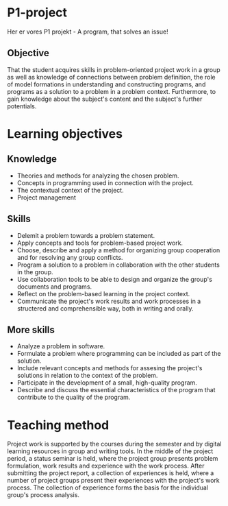 # P1-project
Her er vores P1 projekt - A program, that solves an issue!

## Objective
That the student acquires skills in problem-oriented project work in a group as well as knowledge of connections between problem definition, the role of model formations in understanding and constructing programs, and programs as a solution to a problem in a problem context. Furthermore, to gain knowledge about the subject's content and the subject's further potentials.

# Learning objectives

## Knowledge

  - Theories and methods for analyzing the chosen problem.
  - Concepts in programming used in connection with the project.
  - The contextual context of the project.
  - Project management

## Skills

  - Delemit a problem towards a problem statement.
  - Apply concepts and tools for problem-based project work.
  - Choose, describe and apply a method for organizing group cooperation and for resolving any group conflicts.
  - Program a solution to a problem in collaboration with the other students in the group.
  - Use collaboration tools to be able to design and organize the group's documents and programs.
  - Reflect on the problem-based learning in the project context.
  - Communicate the project's work results and work processes in a structered and comprehensible way, both in writing and orally.

## More skills

  - Analyze a problem in software.
  - Formulate a problem where programming can be included as part of the solution.
  - Include relevant concepts and methods for assesing the project's solutions in relation to the context of the problem.
  - Participate in the development of a small, high-quality program.
  - Describe and discuss the essential characteristics of the program that contribute to the quality of the program.

# Teaching method

Project work is supported by the courses during the semester and by digital learning resources in group and writing tools. In the middle of the project period, a status seminar is held, where the project group presents problem formulation, work results and experience with the work process. After submitting the project report, a collection of experiences is held, where a number of project groups present their experiences with the project's work process. The collection of experience forms the basis for the individual group's process analysis.

